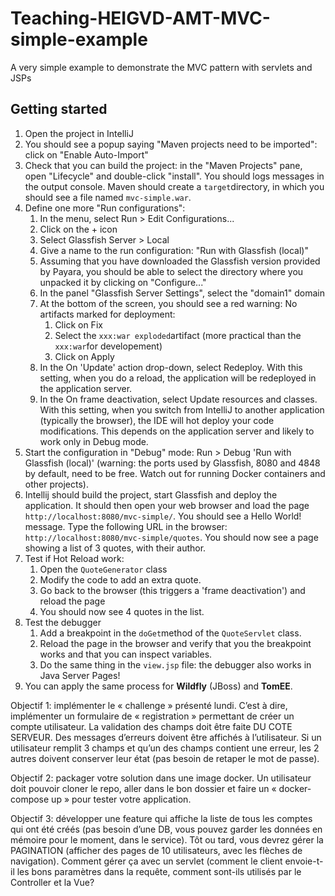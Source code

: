 # Teaching-HEIGVD-AMT-MVC-simple-example
A very simple example to demonstrate the MVC pattern with servlets and JSPs

## Getting started

1. Open the project in IntelliJ
2. You should see a popup saying "Maven projects need to be imported": click on "Enable Auto-Import"
3. Check that you can build the project: in the "Maven Projects" pane, open "Lifecycle" and double-click "install". You should logs messages in the output console. Maven should create a `target`directory, in which you should see a file named `mvc-simple.war`. 
4. Define one more "Run configurations":
   1. In the menu, select Run > Edit Configurations...
   2. Click on the + icon
   3. Select Glassfish Server > Local
   4. Give a name to the run configuration: "Run with Glassfish (local)"
   5. Assuming that you have downloaded the Glassfish version provided by Payara, you should be able to select the directory where you unpacked it by clicking on "Configure..."
   6. In the panel "Glassfish Server Settings", select the "domain1" domain
   7. At the bottom of the screen, you should see a red warning: No artifacts marked for deployment:
      1. Click on Fix
      2. Select the `xxx:war exploded`artifact (more practical than the `xxx:war`for developement) 
      3. Click on Apply
   8. In the On 'Update' action drop-down, select Redeploy. With this setting, when you do a reload, the application will be redeployed in the application server.
   9. In the On frame deactivation, select Update resources and classes. With this setting, when you switch from IntelliJ to another application (typically the browser), the IDE will hot deploy your code modifications. This depends on the application server and likely to work only in Debug mode.
5. Start the configuration in "Debug" mode: Run > Debug 'Run with Glassfish (local)' (warning: the ports used by Glassfish, 8080 and 4848 by default, need to be free. Watch out for running Docker containers and other projects).
6. Intellij should build the project, start Glassfish and deploy the application. It should then open your web browser and load the page `http://localhost:8080/mvc-simple/`. You should see a Hello World! message. Type the following URL in the browser: `http://localhost:8080/mvc-simple/quotes`. You should now see a page showing a list of 3 quotes, with their author.
7. Test if Hot Reload work:
   1. Open the `QuoteGenerator` class
   2. Modify the code to add an extra quote.
   3. Go back to the browser (this triggers a 'frame deactivation') and reload the page
   4. You should now see 4 quotes in the list.
8. Test the debugger
   1. Add a breakpoint in the `doGet`method of the `QuoteServlet` class.
   2. Reload the page in the browser and verify that you the breakpoint works and that you can inspect variables.
   3. Do the same thing in the `view.jsp` file: the debugger also works in Java Server Pages! 
9. You can apply the same process for **Wildfly** (JBoss) and **TomEE**. 


Objectif 1: implémenter le « challenge » présenté lundi. C’est à dire, implémenter un formulaire de « registration » permettant de créer un compte utilisateur. La validation des champs doit être faite DU COTE SERVEUR. Des messages d’erreurs doivent être affichés à l’utilisateur. Si un utilisateur remplit 3 champs et qu’un des champs contient une erreur, les 2 autres doivent conserver leur état (pas besoin de retaper le mot de passe).

Objectif 2: packager votre solution dans une image docker. Un utilisateur doit pouvoir cloner le repo, aller dans le bon dossier et faire un « docker-compose up » pour tester votre application.

Objectif 3: développer une feature qui affiche la liste de tous les comptes qui ont été créés (pas besoin d’une DB, vous pouvez garder les données en mémoire pour le moment, dans le service). Tôt ou tard, vous devrez gérer la PAGINATION (afficher des pages de 10 utilisateurs, avec les flèches de navigation). Comment gérer ça avec un servlet (comment le client envoie-t-il les bons paramètres dans la requête, comment sont-ils utilisés par le Controller et la Vue?
